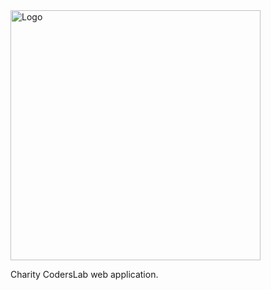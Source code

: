 <img alt="Logo" src="http://coderslab.pl/svg/logo-coderslab.svg" width="400">


Charity CodersLab web application. 


